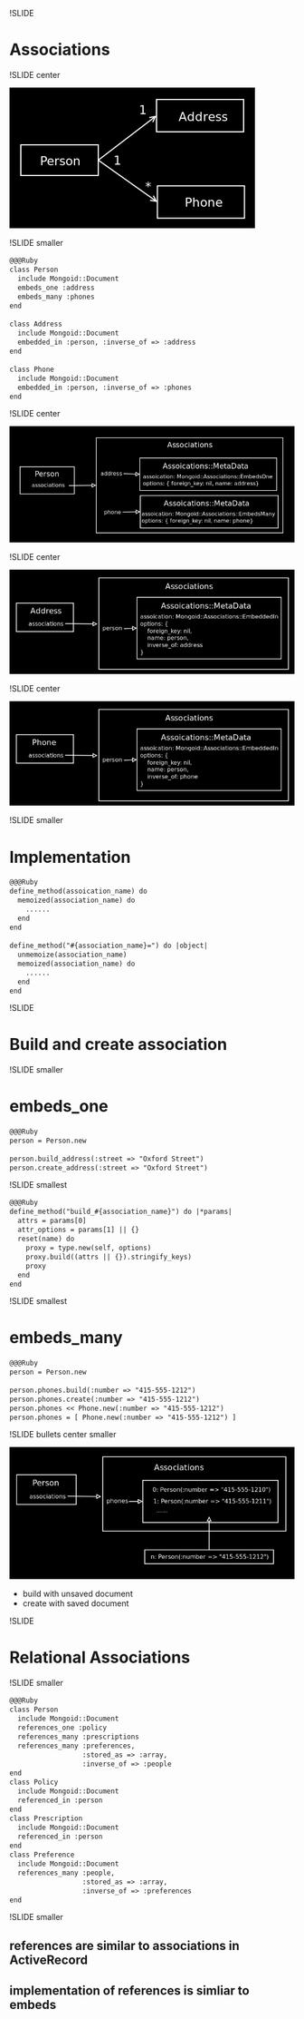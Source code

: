 !SLIDE

# Associations #

!SLIDE center

![Associations](associations.png)

!SLIDE smaller

    @@@Ruby
    class Person
      include Mongoid::Document
      embeds_one :address
      embeds_many :phones
    end

    class Address
      include Mongoid::Document
      embedded_in :person, :inverse_of => :address
    end

    class Phone
      include Mongoid::Document
      embedded_in :person, :inverse_of => :phones
    end

!SLIDE center

![Person Associations](person_associations.png)

!SLIDE center

![Address Associations](address_associations.png)

!SLIDE center

![Phone Associations](phone_associations.png)

!SLIDE smaller

# Implementation #

    @@@Ruby
    define_method(assoication_name) do
      memoized(association_name) do
        ......
      end
    end

    define_method("#{association_name}=") do |object|
      unmemoize(association_name)
      memoized(association_name) do
        ......
      end
    end

!SLIDE

# Build and create association #

!SLIDE smaller

# embeds_one #

    @@@Ruby
    person = Person.new

    person.build_address(:street => "Oxford Street")
    person.create_address(:street => "Oxford Street")

!SLIDE smallest

    @@@Ruby
    define_method("build_#{association_name}") do |*params|
      attrs = params[0]
      attr_options = params[1] || {}
      reset(name) do
        proxy = type.new(self, options)
        proxy.build((attrs || {}).stringify_keys)
        proxy
      end
    end

!SLIDE smallest

# embeds_many #

    @@@Ruby
    person = Person.new

    person.phones.build(:number => "415-555-1212")
    person.phones.create(:number => "415-555-1212")
    person.phones << Phone.new(:number => "415-555-1212")
    person.phones = [ Phone.new(:number => "415-555-1212") ]

!SLIDE bullets center smaller

![Many associations build](many_associations_build.png)

* build with unsaved document
* create with saved document

!SLIDE

# Relational Associations #

!SLIDE smaller

    @@@Ruby
    class Person
      include Mongoid::Document
      references_one :policy
      references_many :prescriptions
      references_many :preferences, 
                      :stored_as => :array, 
                      :inverse_of => :people
    end
    class Policy
      include Mongoid::Document
      referenced_in :person
    end
    class Prescription
      include Mongoid::Document
      referenced_in :person
    end
    class Preference
      include Mongoid::Document
      references_many :people, 
                      :stored_as => :array, 
                      :inverse_of => :preferences
    end

!SLIDE smaller

## references are similar to associations in ActiveRecord ##

## implementation of references is simliar to embeds ##
